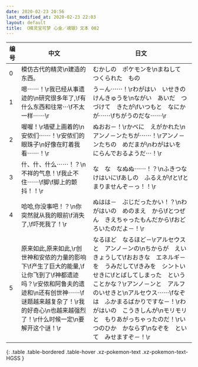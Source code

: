 ```yaml
---
date: 2020-02-23 20:56
last_modified_at: 2020-02-23 22:03
layout: default
title: 《精灵宝可梦 心金／魂银》文本 082
---
```

| 编号 | 中文 | 日文 |
| ---- | ---- | ---- |
| 0 | 模仿古代的精灵\n建造的东西。 | むかしの　ポケモンを\nまねして　つくられた　もの |
| 1 | 嗯⋯⋯！\r我已经从事遗迹的\n研究很多年了,\f有什么东西和往常⋯\f不太一样⋯⋯\r | う－ん⋯⋯！\rわがはい　いせきの　けんきゅうを\nながい　あいだ　つづけて　きたが\fいつもと　なにかが⋯⋯\fちがうのだな⋯⋯\r |
| 2 | 喔喔！\r墙壁上画着的\n安侬们⋯⋯！\r安侬们的眼珠子\n好像在盯着我看⋯⋯！\r | ぬおお－！\rかべに　えがかれた\nアンノ－ンたちが⋯⋯！\rアンノ－ンたちの　めだまが\nわがはいを　にらんでおるようだ⋯！\r |
| 3 | 什、什、什么⋯⋯！？\n不祥的气息！\f我止不住⋯⋯\f脚\f脚上的颤抖！！\r | な　な　なぬぬ⋯⋯！？\nふきつな　けはいに\fあしの　ふるえが\fと\fとまりませんぞ－っ！！\r |
| 4 | 哈哈,你没事吧！？\n你突然就从我的眼前\f消失了,\f吓死我了！\r | ぬはは－　ぶじだったかい！？\nわがはいの　めのまえ　から\fとつぜん　きえちゃったもんだから\fおどろいたのだよ－！\r |
| 5 | 原来如此,原来如此,\r创世神和安侬的力量的影响下\f产生了巨大的能量,\f让你飞到了\f神都遗迹吗？\r安侬和阿鲁夫的遗迹和\n还有创世神⋯⋯\f谜题越来越复杂了！\r我的好奇心\n也越来越强烈了！\r什么时候一定\n要解开这个谜！\r | なるほど　なるほど－\rアルセウスと　アンノ－ンの\nちからが　えいきょうして\fおおきな　エネルギ－を　うみだして\fきみを　シントいせきに\fとばしてしまった　ということかな？\rアンノ－ンと　アルフのいせきと\nアルセウス⋯⋯\fなぞは　ふかまるばかりですな－！\rわがはいの　こうきしんが\nモリモリと　もりあがっちゃったのだ！\rいつのひか　かならず\nなぞを　といて　みせますぞ－！\r |
{: .table .table-bordered .table-hover .xz-pokemon-text .xz-pokemon-text-HGSS }